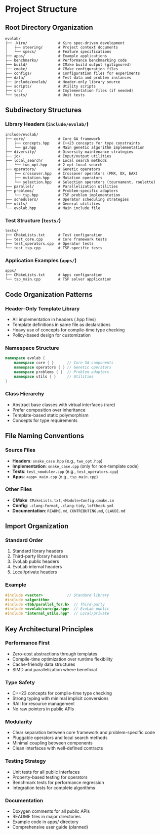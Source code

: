 # Project Structure

## Root Directory Organization
```
evolab/
├── .kiro/              # Kiro spec-driven development
│   ├── steering/       # Project context documents
│   └── specs/          # Feature specifications
├── apps/               # Example applications
├── benchmarks/         # Performance benchmarking code
├── build/              # CMake build output (gitignored)
├── cmake/              # CMake configuration files
├── configs/            # Configuration files for experiments
├── data/               # Test data and problem instances
├── include/evolab/     # Header-only library source
├── scripts/            # Utility scripts
├── src/                # Implementation files (if needed)
└── tests/              # Unit tests
```

## Subdirectory Structures

### Library Headers (`include/evolab/`)
```
include/evolab/
├── core/               # Core GA framework
│   ├── concepts.hpp    # C++23 concepts for type constraints
│   └── ga.hpp          # Main genetic algorithm implementation
├── diversity/          # Diversity maintenance strategies
├── io/                 # Input/output utilities
├── local_search/       # Local search methods
│   └── two_opt.hpp     # 2-opt local search
├── operators/          # Genetic operators
│   ├── crossover.hpp   # Crossover operators (PMX, OX, EAX)
│   ├── mutation.hpp    # Mutation operators
│   └── selection.hpp   # Selection operators (tournament, roulette)
├── parallel/           # Parallelization utilities
├── problems/           # Problem-specific adapters
│   └── tsp.hpp         # TSP problem implementation
├── schedulers/         # Operator scheduling strategies
├── utils/              # General utilities
└── evolab.hpp          # Main include file
```

### Test Structure (`tests/`)
```
tests/
├── CMakeLists.txt      # Test configuration
├── test_core.cpp       # Core framework tests
├── test_operators.cpp  # Operator tests
└── test_tsp.cpp        # TSP-specific tests
```

### Application Examples (`apps/`)
```
apps/
├── CMakeLists.txt      # Apps configuration
└── tsp_main.cpp        # TSP solver application
```

## Code Organization Patterns

### Header-Only Template Library
- All implementation in headers (.hpp files)
- Template definitions in same file as declarations
- Heavy use of concepts for compile-time type checking
- Policy-based design for customization

### Namespace Structure
```cpp
namespace evolab {
    namespace core { }      // Core GA components
    namespace operators { } // Genetic operators
    namespace problems { }  // Problem adapters
    namespace utils { }     // Utilities
}
```

### Class Hierarchy
- Abstract base classes with virtual interfaces (rare)
- Prefer composition over inheritance
- Template-based static polymorphism
- Concepts for type requirements

## File Naming Conventions

### Source Files
- **Headers**: `snake_case.hpp` (e.g., `two_opt.hpp`)
- **Implementation**: `snake_case.cpp` (only for non-template code)
- **Tests**: `test_<module>.cpp` (e.g., `test_operators.cpp`)
- **Apps**: `<app>_main.cpp` (e.g., `tsp_main.cpp`)

### Other Files
- **CMake**: `CMakeLists.txt`, `<Module>Config.cmake.in`
- **Config**: `.clang-format`, `.clang-tidy`, `lefthook.yml`
- **Documentation**: `README.md`, `CONTRIBUTING.md`, `CLAUDE.md`

## Import Organization

### Standard Order
1. Standard library headers
2. Third-party library headers
3. EvoLab public headers
4. EvoLab internal headers
5. Local/private headers

### Example
```cpp
#include <vector>           // Standard library
#include <algorithm>
#include <tbb/parallel_for.h>  // Third-party
#include <evolab/core/ga.hpp>  // EvoLab public
#include "internal_utils.hpp"  // Local/private
```

## Key Architectural Principles

### Performance First
- Zero-cost abstractions through templates
- Compile-time optimization over runtime flexibility
- Cache-friendly data structures
- SIMD and parallelization where beneficial

### Type Safety
- C++23 concepts for compile-time type checking
- Strong typing with minimal implicit conversions
- RAII for resource management
- No raw pointers in public APIs

### Modularity
- Clear separation between core framework and problem-specific code
- Pluggable operators and local search methods
- Minimal coupling between components
- Clean interfaces with well-defined contracts

### Testing Strategy
- Unit tests for all public interfaces
- Property-based testing for operators
- Benchmark tests for performance regression
- Integration tests for complete algorithms

### Documentation
- Doxygen comments for all public APIs
- README files in major directories
- Example code in apps/ directory
- Comprehensive user guide (planned)
